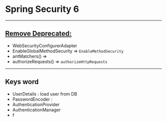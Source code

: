 
# Spring Security 6

---
## [Remove Deprecated:]()
   - WebSecurityConfigurerAdapter
   - EnableGlobalMethodSecurity => `EnableMethodSecurity`
   - antMatchers() => 
   - authorizeRequests() => `authorizeHttpRequests`
--- 

## Keys word
*  UserDetails     : load user from DB 
*  PasswordEncoder : 
*  AuthenticationProvider
*  AuthenticationManager
*  f